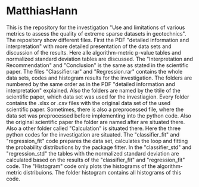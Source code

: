 # MatthiasHann
This is the repository for the investigation "Use and limitations of various metrics to assess the quality of extreme sparse datasets in geotechnics".
The repository show different files. First the PDF "detailed information and interpretation" with more detailed presentation of the data sets and discussion of the results. Here alle algorithm-metric p-value tables and normalized standard deviation tables are discussed. The "Interpretation and Recommendation" and "Conclusion" is the same as stated in the scientific paper. The files "Classifier.rar" and "Regression.rar" contains the whole data sets, codes and histogram results for the investigation. The folders are numbered by the same order as in the PDF "detailed information and interpretation" explained. Also the folders are named by the titile of the scientific paper, which data set was used for the investiagion.
Every folder contains the .xlsx or .csv files with the original data set of the used scientific paper. Sometimes, there is also a preprocessed file, where the data set was preprocessed before implementing into the python code. Also the original scientific paper the folder are named after are situated there.
Also a other folder called "Calculation" is situated there. Here the three python codes for the investigation are situated. The "classifier_fit" and "regression_fit" code prepares the data set, calculates the loop and fitting the probability distributions by the package fitter. In the "classifier_std" and "regression_std" the tables with the normalized standard deviation are calculated based on the results of the "classifier_fit" and "regression_fit" code. The "Histogram" code only plots the histograms of the algorithm-metric distribuions. The folder histogram contains all histograms of this code.
